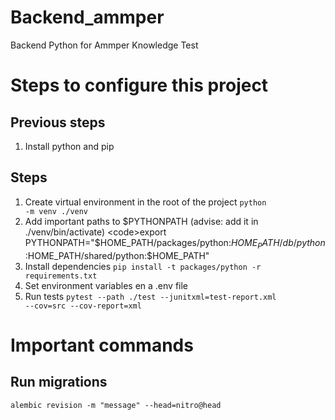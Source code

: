 # Backend_ammper
Backend Python for Ammper Knowledge Test

# Steps to configure this project
## Previous steps
1. Install python and pip

## Steps
1. Create virtual environment in the root of the project 
<code>python -m venv ./venv</code>
2. Add important paths to $PYTHONPATH (advise: add it in ./venv/bin/activate)
<code>export PYTHONPATH="$HOME_PATH/packages/python:$HOME_PATH/db/python:$HOME_PATH/shared/python:$HOME_PATH"</code>
3. Install dependencies
<code>pip install -t packages/python -r requirements.txt</code>
4. Set environment variables en a .env file 
5. Run tests
<code>pytest --path ./test --junitxml=test-report.xml --cov=src --cov-report=xml</code>


# Important commands
## Run migrations
<code>alembic revision -m "message" --head=nitro@head</code>